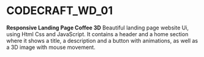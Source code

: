 # CODECRAFT_WD_01
**Responsive Landing Page Coffee 3D**
Beautiful landing page website Ui, using Html Css and JavaScript. It contains a header and a home section where it shows a title, a description and a button with animations, as well as a 3D image with mouse movement.
